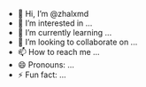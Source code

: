 - 👋 Hi, I’m @zhalxmd
- 👀 I’m interested in ...
- 🌱 I’m currently learning ...
- 💞️ I’m looking to collaborate on ...
- 📫 How to reach me ...
- 😄 Pronouns: ...
- ⚡ Fun fact: ...

<!---
zhalxmd/zhalxmd is a ✨ special ✨ repository because its `README.md` (this file) appears on your GitHub profile.
You can click the Preview link to take a look at your changes.
--->
